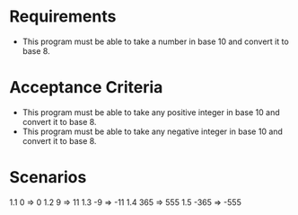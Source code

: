# Requirements
 
- This program must be able to take a number in base 10  and convert it to base 8. 
 
# Acceptance Criteria

- This program must be able to take any positive integer in base 10 and convert it to base 8.
- This program must be able to take any negative integer in base 10 and convert it to base 8. 

# Scenarios

1.1 0 => 0
1.2 9 => 11
1.3 -9 => -11
1.4 365 => 555
1.5 -365 => -555